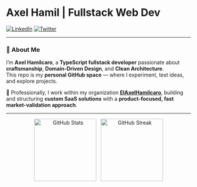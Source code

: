 # Axel Hamil | Fullstack Web Dev

[![LinkedIn](https://img.shields.io/badge/LinkedIn-0A66C2?style=flat-square&logo=linkedin&logoColor=white&t=TIMESTAMP)](https://linkedin.com/in/axelhamilcaro)
[![Twitter](https://img.shields.io/badge/Twitter-1DA1F2?style=flat-square&logo=twitter&logoColor=white&t=TIMESTAMP)](https://twitter.com/axel_hamil)

---

### 👋 About Me  
I’m **Axel Hamilcaro**, a **TypeScript fullstack developer** passionate about **craftsmanship**, **Domain-Driven Design**, and **Clean Architecture**.  
This repo is my **personal GitHub space** — where I experiment, test ideas, and explore projects.  

💼 Professionally, I work within my organization [**EIAxelHamilcaro**](https://github.com/EIAxelHamilcaro), building and structuring **custom SaaS solutions** with a **product-focused, fast market-validation approach**.  

---

<div align="center">
  <a href="https://github.com/anuraghazra/github-readme-stats" title="See more stats" style="display:inline-block;">
    <picture>
      <source
        srcset="https://github-readme-stats.vercel.app/api?username=axelhamil&show_icons=true&theme=dracula&hide_border=true&count_private=true&include_all_commits=true&hide=prs,issues&rank_icon=github&border_radius=10&title_color=ffb86c&icon_color=79ff97&text_color=ffffff&bg_color=1a1b27&card_width=340&t=TIMESTAMP"
        media="(prefers-color-scheme: dark)"
      />
      <source
        srcset="https://github-readme-stats.vercel.app/api?username=axelhamil&show_icons=true&theme=dracula&hide_border=true&count_private=true&include_all_commits=true&hide=prs,issues&rank_icon=github&border_radius=10&title_color=2f80ed&icon_color=4c71f2&text_color=434d58&bg_color=fffefe&card_width=340&t=TIMESTAMP"
        media="(prefers-color-scheme: light), (prefers-color-scheme: no-preference)"
      />
      <img src="https://github-readme-stats.vercel.app/api?username=axelhamil&show_icons=true&hide_border=true&count_private=true&include_all_commits=true&hide=prs,issues&rank_icon=github&border_radius=10&card_width=340&t=TIMESTAMP"
        alt="GitHub Stats"
        height="170"
        style="margin-right: 8px; max-width: 100%; vertical-align: middle;"
      />
    </picture>
  </a>
  <a href="https://github.com/DenverCoder1/github-readme-streak-stats" title="See your streak" style="display:inline-block;">
    <picture>
      <source
        srcset="https://github-readme-streak-stats-eight.vercel.app?user=axelhamil&theme=dracula&hide_border=true&border_radius=10&date_format=j%20M%5B%20Y%5D&card_width=340&t=TIMESTAMP"
        media="(prefers-color-scheme: dark)"
      />
      <source
        srcset="https://github-readme-streak-stats-eight.vercel.app?user=axelhamil&theme=dracula&hide_border=true&border_radius=10&date_format=j%20M%5B%20Y%5D&card_width=340&t=TIMESTAMP"
        media="(prefers-color-scheme: light), (prefers-color-scheme: no-preference)"
      />
      <img src="https://github-readme-streak-stats-eight.vercel.app?user=axelhamil&hide_border=true&border_radius=10&date_format=j%20M%5B%20Y%5D&card_width=340&t=TIMESTAMP"
        alt="GitHub Streak"
        height="170"
        style="max-width: 100%; vertical-align: middle;"
      />
    </picture>
  </a>
</div>

